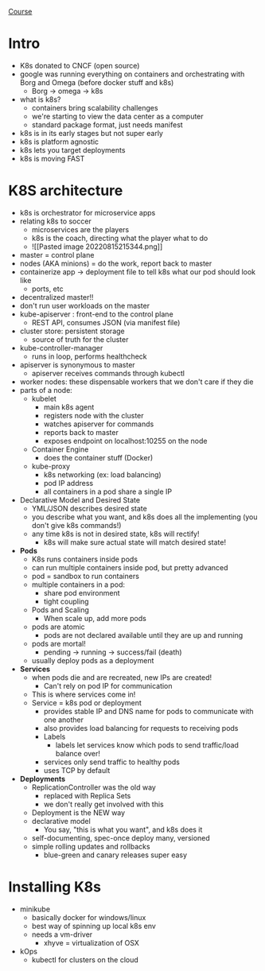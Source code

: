 [Course](https://app.pluralsight.com/library/courses/getting-started-kubernetes/table-of-contents)
# Intro
- K8s donated to CNCF (open source)
- google was running everything on containers and orchestrating with Borg and Omega (before docker stuff and k8s)
	- Borg -> omega -> k8s
- what is k8s?
	- containers bring scalability challenges
	- we're starting to view the data center as a computer
	- standard package format, just needs manifest
- k8s is in its early stages but not super early
- k8s is platform agnostic
- k8s lets you target deployments
- k8s is moving FAST

# K8S architecture
- k8s is orchestrator for microservice apps
- relating k8s to soccer
	- microservices are the players
	- k8s is the coach, directing what the player what to do
	- ![[Pasted image 20220815215344.png]]
- master = control plane
- nodes (AKA minions) = do the work, report back to master
- containerize app -> deployment file to tell k8s what our pod should look like
	- ports, etc
- decentralized master!!
- don't run user workloads on the master
- kube-apiserver : front-end to the control plane
	- REST API, consumes JSON (via manifest file)
- cluster store: persistent storage
	- source of truth for the cluster
- kube-controller-manager
	- runs in loop, performs healthcheck
- apiserver is synonymous to master
	- apiserver receives commands through kubectl
- worker nodes: these dispensable workers that we don't care if they die
- parts of a node:
	- kubelet
		- main k8s agent
		- registers node with the cluster
		- watches apiserver for commands
		- reports back to master
		- exposes endpoint on localhost:10255 on the node
	- Container Engine
		- does the container stuff (Docker)
	- kube-proxy
		- k8s networking (ex: load balancing)
		- pod IP address
		- all containers in a pod share  a single IP
- Declarative Model and Desired State
	- YML/JSON describes desired state
	- you describe what you want, and k8s does all the implementing (you don't give k8s commands!)
	- any time k8s is not in desired state, k8s will rectify!
		- k8s will make sure actual state will match desired state!
- **Pods**
	- K8s runs containers inside pods
	- can run multiple containers inside pod, but pretty advanced
	- pod = sandbox to run containers
	- multiple containers in a pod:
		- share pod environment
		- tight coupling
	- Pods and Scaling
		- When scale up, add more pods
	- pods are atomic
		- pods are not declared available until they are up and running
	- pods are mortal!
		- pending -> running -> success/fail (death)
	- usually deploy pods as a deployment
- **Services**
	- when pods die and are recreated, new IPs are created!
		- Can't rely on pod IP for communication
	- This is where services come in!
	- Service = k8s pod or deployment
		- provides stable IP and DNS name for pods to communicate with one another
		- also provides load balancing for requests to receiving pods
		- Labels
			- labels let services know which pods to send traffic/load balance over!
		- services only send traffic to healthy pods
		- uses TCP by default
- **Deployments**
	- ReplicationController was the old way
		- replaced with Replica Sets
		- we don't really get involved with this
	- Deployment is the NEW way
	- declarative model
		- You say, "this is what you want", and k8s does it
	- self-documenting, spec-once deploy many, versioned
	- simple rolling updates and rollbacks
		- blue-green and canary releases super easy
# Installing K8s
- minikube
	- basically docker for windows/linux
	- best way of spinning up local k8s env
	- needs a vm-driver
		- xhyve = virtualization of OSX
- kOps
	- kubectl for clusters on the cloud

